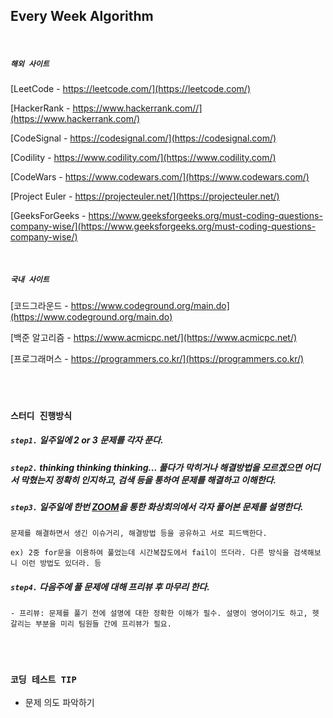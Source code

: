 ## Every Week Algorithm

<br/>

##### `해외 사이트`

[LeetCode - https://leetcode.com/](https://leetcode.com/)

[HackerRank - https://www.hackerrank.com//](https://www.hackerrank.com/)

[CodeSignal - https://codesignal.com/](https://codesignal.com/)

[Codility - https://www.codility.com/](https://www.codility.com/)

[CodeWars - https://www.codewars.com/](https://www.codewars.com/)

[Project Euler - https://projecteuler.net/](https://projecteuler.net/)

[GeeksForGeeks - https://www.geeksforgeeks.org/must-coding-questions-company-wise/](https://www.geeksforgeeks.org/must-coding-questions-company-wise/)




<br/>

##### `국내 사이트`

[코드그라운드 - https://www.codeground.org/main.do](https://www.codeground.org/main.do)

[백준 알고리즘 - https://www.acmicpc.net/](https://www.acmicpc.net/)

[프로그래머스 - https://programmers.co.kr/](https://programmers.co.kr/)


<br/>
<br/>

### `스터디 진행방식`

##### `step1.` 일주일에 2 or 3 문제를 각자 푼다.

##### `step2.` thinking thinking thinking... 풀다가 막히거나 해결방법을 모르겠으면 어디서 막혔는지 정확히 인지하고, 검색 등을 통하여 문제를 해결하고 이해한다.

##### `step3.` 일주일에 한번 [ZOOM](https://www.zoom.us/)을 통한 화상회의에서 각자 풀어본 문제를 설명한다.
```
문제를 해결하면서 생긴 이슈거리, 해결방법 등을 공유하고 서로 피드백한다.

ex) 2중 for문을 이용하여 풀었는데 시간복잡도에서 fail이 뜨더라. 다른 방식을 검색해보니 이런 방법도 있더라. 등
```
##### `step4.` 다음주에 풀 문제에 대해 **프리뷰** 후 마무리 한다.
```
- 프리뷰: 문제를 풀기 전에 설명에 대한 정확한 이해가 필수. 설명이 영어이기도 하고, 헷갈리는 부분을 미리 팀원들 간에 프리뷰가 필요.
```

 
<br/>
<br/>

### `코딩 테스트 TIP`

- 문제 의도 파악하기
